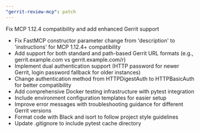 ```yaml
---
"gerrit-review-mcp": patch
---
```


Fix MCP 1.12.4 compatibility and add enhanced Gerrit support

- Fix FastMCP constructor parameter change from 'description' to 'instructions' for MCP 1.12.4+ compatibility
- Add support for both standard and path-based Gerrit URL formats (e.g., gerrit.example.com vs gerrit.example.com/r)
- Implement dual authentication support (HTTP password for newer Gerrit, login password fallback for older instances)
- Change authentication method from HTTPDigestAuth to HTTPBasicAuth for better compatibility
- Add comprehensive Docker testing infrastructure with pytest integration
- Include environment configuration templates for easier setup
- Improve error messages with troubleshooting guidance for different Gerrit versions
- Format code with Black and isort to follow project style guidelines
- Update .gitignore to include pytest cache directory